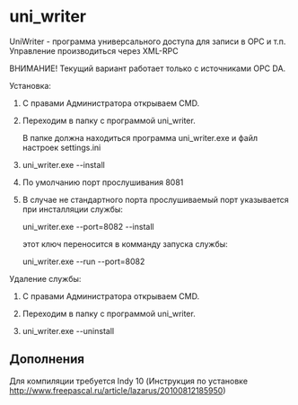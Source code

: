 # uni_writer
UniWriter - программа универсального доступа для записи в OPC и т.п. Управление производиться через XML-RPC 


ВНИМАНИЕ! Текущий вариант работает только с источниками OPC DA.

Установка:

1. С правами Администратора открываем CMD.

2. Переходим в папку с программой uni_writer.

    В папке должна находиться программа uni_writer.exe и файл настроек settings.ini

3. uni_writer.exe --install

4. По умолчанию порт прослушивания 8081

5. В случае не стандартного порта прослушиваемый порт указывается при инсталляции службы:

    uni_writer.exe --port=8082 --install

    этот ключ переносится в комманду запуска службы:

    uni_writer.exe --run --port=8082

Удаление службы:

1. С правами Администратора открываем CMD.

2. Переходим в папку с программой uni_writer.

3. uni_writer.exe --uninstall


## Дополнения
Для компиляции требуется Indy 10 (Инструкция по установке http://www.freepascal.ru/article/lazarus/20100812185950)


